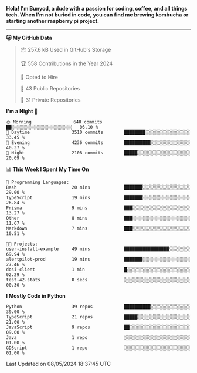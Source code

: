 <p>
<b>Hola! I'm Bunyod, a dude with a passion for coding, coffee, and all things tech. When I'm not buried in code, you can find me brewing kombucha or starting another raspberry pi project.</b>
</p>

---

<!--START_SECTION:waka-->
**🐱 My GitHub Data** 

> 📦 257.6 kB Used in GitHub's Storage 
 > 
> 🏆 558 Contributions in the Year 2024
 > 
> 💼 Opted to Hire
 > 
> 📜 43 Public Repositories 
 > 
> 🔑 31 Private Repositories 
 > 
**I'm a Night 🦉** 

```text
🌞 Morning                640 commits         ██░░░░░░░░░░░░░░░░░░░░░░░   06.10 % 
🌆 Daytime                3510 commits        ████████░░░░░░░░░░░░░░░░░   33.45 % 
🌃 Evening                4236 commits        ██████████░░░░░░░░░░░░░░░   40.37 % 
🌙 Night                  2108 commits        █████░░░░░░░░░░░░░░░░░░░░   20.09 % 
```


📊 **This Week I Spent My Time On** 

```text
💬 Programming Languages: 
Bash                     20 mins             ███████░░░░░░░░░░░░░░░░░░   29.00 % 
TypeScript               19 mins             ███████░░░░░░░░░░░░░░░░░░   26.84 % 
Prisma                   9 mins              ███░░░░░░░░░░░░░░░░░░░░░░   13.27 % 
Other                    8 mins              ███░░░░░░░░░░░░░░░░░░░░░░   11.67 % 
Markdown                 7 mins              ███░░░░░░░░░░░░░░░░░░░░░░   10.51 % 

🐱‍💻 Projects: 
user-install-example     49 mins             █████████████████░░░░░░░░   69.94 % 
alertpilot-prod          19 mins             ███████░░░░░░░░░░░░░░░░░░   27.46 % 
dosi-client              1 min               █░░░░░░░░░░░░░░░░░░░░░░░░   02.29 % 
test-42-stats            0 secs              ░░░░░░░░░░░░░░░░░░░░░░░░░   00.30 % 
```

**I Mostly Code in Python** 

```text
Python                   39 repos            ██████████░░░░░░░░░░░░░░░   39.00 % 
TypeScript               21 repos            █████░░░░░░░░░░░░░░░░░░░░   21.00 % 
JavaScript               9 repos             ██░░░░░░░░░░░░░░░░░░░░░░░   09.00 % 
Java                     1 repo              ░░░░░░░░░░░░░░░░░░░░░░░░░   01.00 % 
GDScript                 1 repo              ░░░░░░░░░░░░░░░░░░░░░░░░░   01.00 % 
```




 Last Updated on 08/05/2024 18:37:45 UTC
<!--END_SECTION:waka-->
